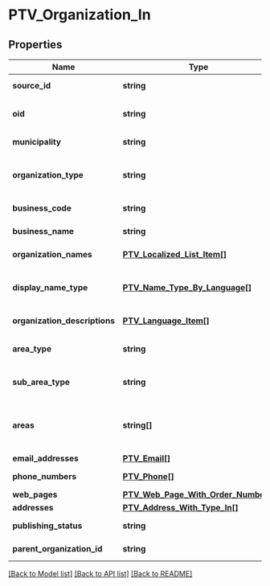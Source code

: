 # PTV_Organization_In

## Properties
Name | Type | Description | Notes
------------ | ------------- | ------------- | -------------
**source_id** | **string** | Organization external system identifier. | [optional] 
**oid** | **string** | Organization OID. - must match the regex @\&quot;^[A-Za-z0-9.-]*$\&quot; (Max.Length: 100). | [optional] 
**municipality** | **string** | Municipality code (like 491 or 091). | [optional] 
**organization_type** | **string** | Organization type (State, Municipality, RegionalOrganization, Organization, Company). | 
**business_code** | **string** | Organization business code (Y-tunnus). | [optional] 
**business_name** | **string** | Organization business name (name used for business code). | [optional] 
**organization_names** | [**PTV_Localized_List_Item[]**](PTV_Localized_List_Item.md) | List of organization names. (Max.Length: 100). | [optional] 
**display_name_type** | [**PTV_Name_Type_By_Language[]**](PTV_Name_Type_By_Language.md) | List of Display name types (Name or AlternateName) for each language version of OrganizationNames. | [optional] 
**organization_descriptions** | [**PTV_Language_Item[]**](PTV_Language_Item.md) | Localized list of organization descriptions. (Max.Length: 2500). | [optional] 
**area_type** | **string** | Area type (WholeCountry, WholeCountryExceptAlandIslands, AreaType). | [optional] 
**sub_area_type** | **string** | Sub area type (Municipality, Province, BusinessRegions, HospitalRegions). | [optional] 
**areas** | **string[]** | Area codes related to sub area type. For example if SubAreaType &#x3D; Municipality, Areas-list need to include municipality codes like 491 or 091. | [optional] 
**email_addresses** | [**PTV_Email[]**](PTV_Email.md) | List of email addresses. | [optional] 
**phone_numbers** | [**PTV_Phone[]**](PTV_Phone.md) | List of organizations phone numbers. | [optional] 
**web_pages** | [**PTV_Web_Page_With_Order_Number[]**](PTV_Web_Page_With_Order_Number.md) | List of organizations web pages. | [optional] 
**addresses** | [**PTV_Address_With_Type_In[]**](PTV_Address_With_Type_In.md) | List of addresses. | [optional] 
**publishing_status** | **string** | Publishing status (Draft or Published). | 
**parent_organization_id** | **string** | Parent organization identifier if exists. | [optional] 

[[Back to Model list]](../README.md#documentation-for-models) [[Back to API list]](../README.md#documentation-for-api-endpoints) [[Back to README]](../README.md)


